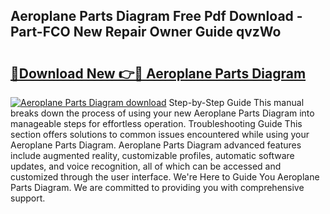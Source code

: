 ## Aeroplane Parts Diagram Free Pdf Download - Part-FCO New Repair Owner Guide qvzWo

# <h2><a href="http://dfpnmgo.blite.top/?on=Aeroplane+Parts+Diagram">🔗Download New 👉🔴 Aeroplane Parts Diagram</a></h2>

[![Aeroplane Parts Diagram download](https://i.imgur.com/lujVjoI.png)](http://dfpnmgo.blite.top/?on=Aeroplane+Parts+Diagram)
Step-by-Step Guide This manual breaks down the process of using your new Aeroplane Parts Diagram into manageable steps for effortless operation. Troubleshooting Guide This section offers solutions to common issues encountered while using your Aeroplane Parts Diagram. Aeroplane Parts Diagram advanced features include augmented reality, customizable profiles, automatic software updates, and voice recognition, all of which can be accessed and customized through the user interface. We're Here to Guide You Aeroplane Parts Diagram. We are committed to providing you with comprehensive support.
